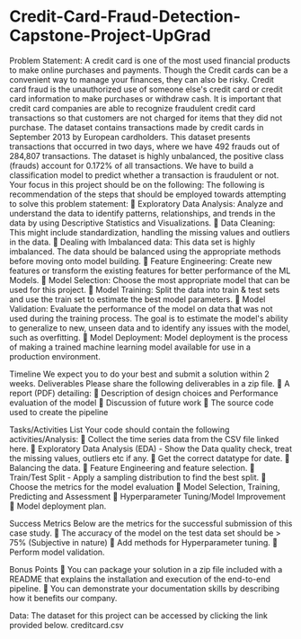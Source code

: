# Credit-Card-Fraud-Detection-Capstone-Project-UpGrad

Problem Statement:
A credit card is one of the most used financial products to make online purchases and payments. Though the Credit cards can be a convenient way to manage your finances, they can also be risky. Credit card fraud is the unauthorized use of someone else's credit card or credit card information to make purchases or withdraw cash.
It is important that credit card companies are able to recognize fraudulent credit card transactions so that customers are not charged for items that they did not purchase. 
The dataset contains transactions made by credit cards in September 2013 by European cardholders. This dataset presents transactions that occurred in two days, where we have 492 frauds out of 284,807 transactions. The dataset is highly unbalanced, the positive class (frauds) account for 0.172% of all transactions.
We have to build a classification model to predict whether a transaction is fraudulent or not.
Your focus in this project should be on the following: 
The following is recommendation of the steps that should be employed towards attempting to solve this problem statement: 
	Exploratory Data Analysis: Analyze and understand the data to identify patterns, relationships, and trends in the data by using Descriptive Statistics and Visualizations. 
	Data Cleaning: This might include standardization, handling the missing values and outliers in the data. 
	Dealing with Imbalanced data: This data set is highly imbalanced. The data should be balanced using the appropriate methods before moving onto model building.
	Feature Engineering: Create new features or transform the existing features for better performance of the ML Models. 
	Model Selection: Choose the most appropriate model that can be used for this project. 
	Model Training: Split the data into train & test sets and use the train set to estimate the best model parameters. 
	Model Validation: Evaluate the performance of the model on data that was not used during the training process. The goal is to estimate the model's ability to generalize to new, unseen data and to identify any issues with the model, such as overfitting. 
	Model Deployment: Model deployment is the process of making a trained machine learning model available for use in a production environment. 

Timeline 
We expect you to do your best and submit a solution within 2 weeks. 
Deliverables 
Please share the following deliverables in a zip file. 
	A report (PDF) detailing: 
	Description of design choices and Performance evaluation of the model 
	Discussion of future work 
	The source code used to create the pipeline 
 
Tasks/Activities List 
Your code should contain the following activities/Analysis: 
	Collect the time series data from the CSV file linked here. 
	Exploratory Data Analysis (EDA) - Show the Data quality check, treat the missing values, outliers etc if any. 
	Get the correct datatype for date. 
	Balancing the data.
	Feature Engineering and feature selection. 
	Train/Test Split - Apply a sampling distribution to find the best split. 
	Choose the metrics for the model evaluation 
	Model Selection, Training, Predicting and Assessment 
	Hyperparameter Tuning/Model Improvement 
	Model deployment plan. 
 
Success Metrics 
Below are the metrics for the successful submission of this case study. 
	The accuracy of the model on the test data set should be > 75% (Subjective in nature) 
	Add methods for Hyperparameter tuning. 
	Perform model validation. 
 

Bonus Points 
	You can package your solution in a zip file included with a README that explains the installation and execution of the end-to-end pipeline. 
	You can demonstrate your documentation skills by describing how it benefits our company. 

Data:
The dataset for this project can be accessed by clicking the link provided below.
creditcard.csv
